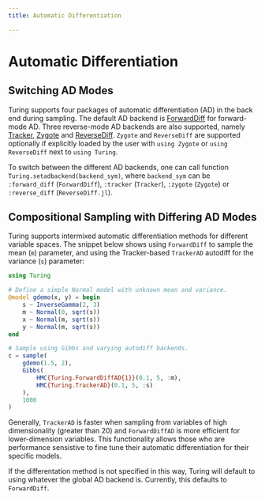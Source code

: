 ```yaml
---
title: Automatic Differentiation

---
```


# Automatic Differentiation

## Switching AD Modes


Turing supports four packages of automatic differentiation (AD) in the back end during sampling. The default AD backend is [ForwardDiff](https://github.com/JuliaDiff/ForwardDiff.jl) for forward-mode AD. Three reverse-mode AD backends are also supported, namely [Tracker](https://github.com/FluxML/Tracker.jl), [Zygote](https://github.com/FluxML/Zygote.jl) and [ReverseDiff](https://github.com/JuliaDiff/ReverseDiff.jl). `Zygote` and `ReverseDiff` are supported optionally if explicitly loaded by the user with `using Zygote` or `using ReverseDiff` next to `using Turing`.

To switch between the different AD backends, one can call function `Turing.setadbackend(backend_sym)`, where `backend_sym` can be `:forward_diff` (`ForwardDiff`), `:tracker` (`Tracker`), `:zygote` (`Zygote`) or `:reverse_diff` (`ReverseDiff.jl`).


## Compositional Sampling with Differing AD Modes


Turing supports intermixed automatic differentiation methods for different variable spaces. The snippet below shows using `ForwardDiff` to sample the mean (`m`) parameter, and using the Tracker-based `TrackerAD` autodiff for the variance (`s`) parameter:


```julia
using Turing

# Define a simple Normal model with unknown mean and variance.
@model gdemo(x, y) = begin
    s ~ InverseGamma(2, 3)
    m ~ Normal(0, sqrt(s))
    x ~ Normal(m, sqrt(s))
    y ~ Normal(m, sqrt(s))
end

# Sample using Gibbs and varying autodiff backends.
c = sample(
	gdemo(1.5, 2),
  	Gibbs(
    	HMC{Turing.ForwardDiffAD{1}}(0.1, 5, :m),
        HMC{Turing.TrackerAD}(0.1, 5, :s)
    ),
    1000
)
```


Generally, `TrackerAD` is faster when sampling from variables of high dimensionality (greater than 20) and `ForwardDiffAD` is more efficient for lower-dimension variables. This functionality allows those who are performance sensistive to fine tune their automatic differentiation for their specific models.


If the differentation method is not specified in this way, Turing will default to using whatever the global AD backend is. Currently, this defaults to `ForwardDiff`.

